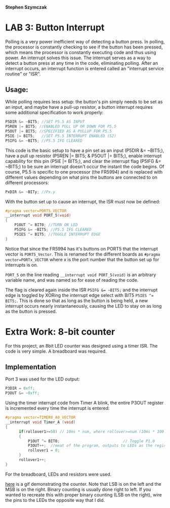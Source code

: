 #### Stephen Szymczak
# LAB 3: Button Interrupt
  Polling is a very power inefficient way of detecting a button press. In polling, the processor is constantly checking to see if the button has been pressed, which means the processor is constantly executing code and thus using power. An interrupt solves this issue. The interrupt serves as a way to detect a button press at any time in the code, eliminating polling. After an interrupt occurs, an interrupt function is entered called an "interrupt service routine" or "ISR".
  
## Usage:
While polling requires less setup: the button's pin simply needs to be set as an input, and maybe have a pull-up resistor, a button interrupt requires some additional specification to work properly:
```c
P5DIR &= ~BIT5; //SET P5.5 AS INPUT
P5REN |= BIT5; //ENABLED PULL UP OR DOWN FOR P5.5
P5OUT |= BIT5; //SPECIFIED AS A PULLUP FOR P5.5
P5IE |= BIT5;   //SET P5.5 INTERRUPT ENABLED (S2)
P5IFG &= ~BIT5; //P5.5 IFG CLEARED
```
This code is the basic setup to have a pin set as an input (P5DIR &= ~BIT5;), have a pull up resistor (P5REN |= BIT5; & P5OUT |= BIT5;), enable interrupt capability for this pin (P5IE |= BIT5;), and clear the interrupt flag (P5IFG &= ~BIT5;) to be sure an interrupt doesn't occur the instant the code begins. Of course, P5.5 is specific to one processor (the FR5994) and is replaced with different values depending on what pins the buttons are connected to on different processors:
```c
PxDIR &= ~BITy; //Px.y
```
With the button set up to cause an interrupt, the ISR must now be defined:
```c
#pragma vector=PORT5_VECTOR
__interrupt void PORT_5(void)
{
    P1OUT ^= BIT0; //TURN ON LED
    P5IFG &= ~BIT5; //P5.5 IFG CLEARED
    P5IES ^= BIT5; //TOGGLE INTERRUPT EDGE
}
```
Notice that since the FR5994 has it's buttons on PORT5 that the interrupt vector is ``` PORT5_Vector ```. This is renamed for the different boards as ``` #pragma vector=PORTx_VECTOR ``` where x is the port number that the button set up for interrupts is on.

``` PORT_5 ``` on the line reading ``` __interrupt void PORT_5(void) ``` is an arbitrary variable name, and was named so for ease of reading the code.

The flag is cleared again inside the ISR ``` P5IFG &= ~BIT5; ``` and the interrupt edge is toggled by XORing the interrupt edge select with BIT5 ``` P5IES ^= BIT5; ```. This is done so that as long as the button is being held, a new interrupt occurs nearly instantaneously, causing the LED to stay on as long as the button is pressed.

# Extra Work: 8-bit counter
For this project, an 8bit LED counter was designed using a timer ISR. The code is very simple. A breadboard was required.

## Implementation
Port 3 was used for the LED output:
```c
P3DIR = 0xff;
P3OUT &= ~0xff;
```
Using the timer interrupt code from Timer A blink, the entire P3OUT register is incremented every time the interrupt is entered:
```c
#pragma vector=TIMER0_A0_VECTOR
__interrupt void Timer_A (void)
{
      if(rollover1>=50) // 10ms * num, where rollover>=num (10ms * 100 = 1s blink period)
      {
          P1OUT ^= BIT0;                            // Toggle P1.0
          P3OUT++;  //meat of the program, outputs to LEDs as the register counts up.
          rollover1 = 0;
      }
      rollover1++;
}
```
For the breadboard, LEDs and resistors were used. 

[here](https://imgur.com/a/HSeqj) is a gif demonstrating the counter. Note that LSB is on the left and the MSB is on the right. Binary counting is usually done right to left. If you wanted to recreate this with proper binary counting (LSB on the right), wire the pins to the LEDs the opposite way that I did.
